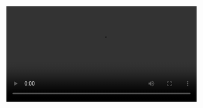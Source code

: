 <html>
 <head> 
  <meta charset="utf-8" name="viewport" content="width=device-width, initial-scale=1, maximum-scale=1, user-scalable=no"> 
  <title>WebCat</title> 
  <script src="js/jq.js"></script> 
 </head> 
 <body id="v1"> 
  <video src="https://ali-ky.video.yximgs.com/mediacloud/suo/suo_video/hqyFFFDbQREDFYaOpBEXWRajc01G2K0DG9M_8Jphc1o.mp3" width="100%" controls="" id="v2"> 
  </video>  
 </body>
</html>
